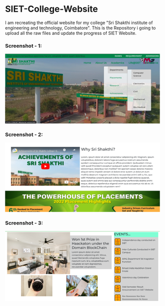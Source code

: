 # SIET-College-Website
I am recreating the official website for my college "Sri Shakthi institute of engineering and technology, Coimbatore". This is the Repository i going to upload all the raw files and update the progress of SIET Website.

### Screenshot - 1:

![alt text][Screenshot-1]

[Screenshot-1]: https://github.com/iamRishvanth/SIET-College-Website/blob/main/siet-1.png "Screenshot-1"

### Screenshot - 2:

![alt text][Screenshot-2]

[Screenshot-2]: https://github.com/iamRishvanth/SIET-College-Website/blob/main/siet-2.png "Screenshot-2"

### Screenshot - 3:

![alt text][Screenshot-3]

[Screenshot-3]: https://github.com/iamRishvanth/SIET-College-Website/blob/main/siet-3.png "Screenshot-3"
